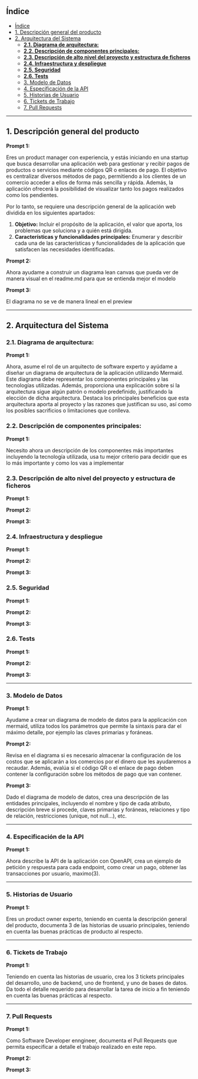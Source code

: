 ## Índice

- [Índice](#índice)
- [1. Descripción general del producto](#1-descripción-general-del-producto)
- [2. Arquitectura del Sistema](#2-arquitectura-del-sistema)
  - [**2.1. Diagrama de arquitectura:**](#21-diagrama-de-arquitectura)
  - [**2.2. Descripción de componentes principales:**](#22-descripción-de-componentes-principales)
  - [**2.3. Descripción de alto nivel del proyecto y estructura de ficheros**](#23-descripción-de-alto-nivel-del-proyecto-y-estructura-de-ficheros)
  - [**2.4. Infraestructura y despliegue**](#24-infraestructura-y-despliegue)
  - [**2.5. Seguridad**](#25-seguridad)
  - [**2.6. Tests**](#26-tests)
  - [3. Modelo de Datos](#3-modelo-de-datos)
  - [4. Especificación de la API](#4-especificación-de-la-api)
  - [5. Historias de Usuario](#5-historias-de-usuario)
  - [6. Tickets de Trabajo](#6-tickets-de-trabajo)
  - [7. Pull Requests](#7-pull-requests)

---

## 1. Descripción general del producto

**Prompt 1:**

Eres un product manager con experiencia, y estás iniciando en una startup que busca desarrollar una aplicación web para gestionar y recibir pagos de productos o servicios mediante códigos QR o enlaces de pago. El objetivo es centralizar diversos métodos de pago, permitiendo a los clientes de un comercio acceder a ellos de forma más sencilla y rápida. Además, la aplicación ofrecerá la posibilidad de visualizar tanto los pagos realizados como los pendientes.

Por lo tanto, se requiere una descripción general de la aplicación web dividida en los siguientes apartados:

1. **Objetivo:** Incluir el propósito de la aplicación, el valor que aporta, los problemas que soluciona y a quién está dirigida.
2. **Características y funcionalidades principales:** Enumerar y describir cada una de las características y funcionalidades de la aplicación que satisfacen las necesidades identificadas.

**Prompt 2:**

Ahora ayudame a construir un diagrama lean canvas que pueda ver de manera visual en el readme.md para que se entienda mejor el modelo

**Prompt 3:**

El diagrama no se ve de manera lineal en el preview

---

## 2. Arquitectura del Sistema

### **2.1. Diagrama de arquitectura:**

**Prompt 1:**

Ahora, asume el rol de un arquitecto de software experto y ayúdame a diseñar un diagrama de arquitectura de la aplicación utilizando Mermaid. Este diagrama debe representar los componentes principales y las tecnologías utilizadas. Además, proporciona una explicación sobre si la arquitectura sigue algún patrón o modelo predefinido, justificando la elección de dicha arquitectura. Destaca los principales beneficios que esta arquitectura aporta al proyecto y las razones que justifican su uso, así como los posibles sacrificios o limitaciones que conlleva.

### **2.2. Descripción de componentes principales:**

**Prompt 1:**

Necesito ahora un descripción de los componentes más importantes incluyendo la tecnología utilizada, usa tu mejor criterio para decidir que es lo más importante y como los vas a implementar

### **2.3. Descripción de alto nivel del proyecto y estructura de ficheros**

**Prompt 1:**

**Prompt 2:**

**Prompt 3:**

### **2.4. Infraestructura y despliegue**

**Prompt 1:**

**Prompt 2:**

**Prompt 3:**

### **2.5. Seguridad**

**Prompt 1:**

**Prompt 2:**

**Prompt 3:**

### **2.6. Tests**

**Prompt 1:**

**Prompt 2:**

**Prompt 3:**

---

### 3. Modelo de Datos

**Prompt 1:**

Ayudame a crear un diagrama de modelo de datos para la applicación con mermaid, utiliza todos los parámetros que permite la sintaxis para dar el máximo detalle, por ejemplo las claves primarias y foráneas.

**Prompt 2:**

Revisa en el diagrama si es necesario almacenar la configuración de los costos que se aplicarán a los comercios por el dinero que les ayudaremos a recaudar. Además, evalúa si el código QR o el enlace de pago deben contener la configuración sobre los métodos de pago que van contener.

**Prompt 3:**

Dado el diagrama de modelo de datos, crea una descripción de las entidades principales, incluyendo el nombre y tipo de cada atributo, descripción breve si procede, claves primarias y foráneas, relaciones y tipo de relación, restricciones (unique, not null…), etc.

---

### 4. Especificación de la API

**Prompt 1:**

Ahora describe la API de la aplicación con OpenAPI, crea un ejemplo de petición y respuesta para cada endpoint, como crear un pago, obtener las transacciones por usuario, maximo(3).

---

### 5. Historias de Usuario

**Prompt 1:**

Eres un product owner experto, teniendo en cuenta la descripción general del producto, documenta 3 de las historias de usuario principales, teniendo en cuenta las buenas prácticas de producto al respecto.

---

### 6. Tickets de Trabajo

**Prompt 1:**

Teniendo en cuenta las historias de usuario, crea los 3 tickets principales del desarrollo, uno de backend, uno de frontend, y uno de bases de datos. Da todo el detalle requerido para desarrollar la tarea de inicio a fin teniendo en cuenta las buenas prácticas al respecto.

---

### 7. Pull Requests

**Prompt 1:**

Como Software Developer enngineer, documenta el Pull Requests que permita especificar a detalle el trabajo realizado en este repo.

**Prompt 2:**


**Prompt 3:**
